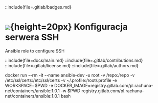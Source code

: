 ::include{file=.gitlab/badges.md}
# ![](https://gitlab.com/pl.rachuna-net/infrastructure/terraform/modules/gitlab-project/-/raw/main/images/ansible.png){height=20px} Konfiguracja serwera SSH

Ansible role to configure SSH

::include{file=docs/main.md}
::include{file=.gitlab/contributions.md}
::include{file=.gitlab/license.md}
::include{file=.gitlab/authors.md}

docker run --rm -it --name ansible-dev -u root -v /repo:/repo -v /etc/ssl/certs:/etc/ssl/certs -v ~/.profile:/root/.profile -e WORKSPACE=$PWD -e DOCKER_IMAGE=registry.gitlab.com/pl.rachuna-net/containers/ansible:1.0.1 -w $PWD registry.gitlab.com/pl.rachuna-net/containers/ansible:1.0.1 bash